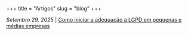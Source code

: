 +++
title = "Artigos"
slug = "blog"
+++

*Setembro 29, 2025* | [Como iniciar a adequação à LGPD em pequenas e médias empresas](/blog/como-iniciar-lgpd)
